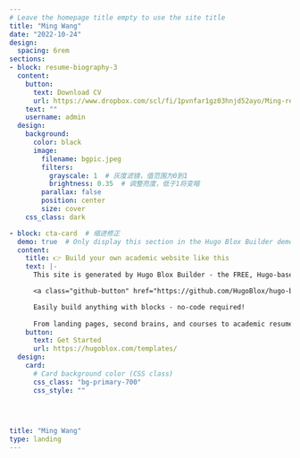 ```yaml
---
# Leave the homepage title empty to use the site title
title: "Ming Wang"
date: "2022-10-24"
design:
  spacing: 6rem
sections:
- block: resume-biography-3
  content:
    button:
      text: Download CV
      url: https://www.dropbox.com/scl/fi/1pvnfar1gz03hnjd52ayo/Ming-resume-10222024.pdf?rlkey=qir1hj6magr27g8j8tw2ubu06&st=bsfbjhxb&dl=0
    text: ""
    username: admin
  design:
    background:
      color: black
      image:
        filename: bgpic.jpeg
        filters:
          grayscale: 1  # 灰度滤镜，值范围为0到1
          brightness: 0.35  # 调整亮度，低于1将变暗
        parallax: false
        position: center
        size: cover
    css_class: dark

- block: cta-card  # 缩进修正
  demo: true  # Only display this section in the Hugo Blox Builder demo site
  content:
    title: 👉 Build your own academic website like this
    text: |-
      This site is generated by Hugo Blox Builder - the FREE, Hugo-based open source website builder trusted by 250,000+ academics like you.

      <a class="github-button" href="https://github.com/HugoBlox/hugo-blox-builder" data-color-scheme="no-preference: light; light: light; dark: dark;" data-icon="octicon-star" data-size="large" data-show-count="true" aria-label="Star HugoBlox/hugo-blox-builder on GitHub">Star</a>

      Easily build anything with blocks - no-code required!
      
      From landing pages, second brains, and courses to academic resumés, conferences, and tech blogs.
    button:
      text: Get Started
      url: https://hugoblox.com/templates/
  design:
    card:
      # Card background color (CSS class)
      css_class: "bg-primary-700"
      css_style: ""


      
      
title: "Ming Wang"
type: landing
---
```

